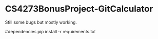# CS4273BonusProject-GitCalculator

Still some bugs but mostly working.

#dependencies
pip install -r requirements.txt
